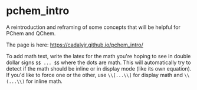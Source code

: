 # pchem_intro
A reintroduction and reframing of some concepts that will be helpful for PChem and QChem.

The page is here: https://cadalyjr.github.io/pchem_intro/

To add math text, write the latex for the math you're hoping to see in 
double dollar signs `$$ ... $$` where the dots are math.
This will automatically try to detect if the math should be inline or in display mode (like its own equation).
If you'd like to force one or the other, use
`\\[...\\]` for display math and
`\\(...\\)` for inline math.
